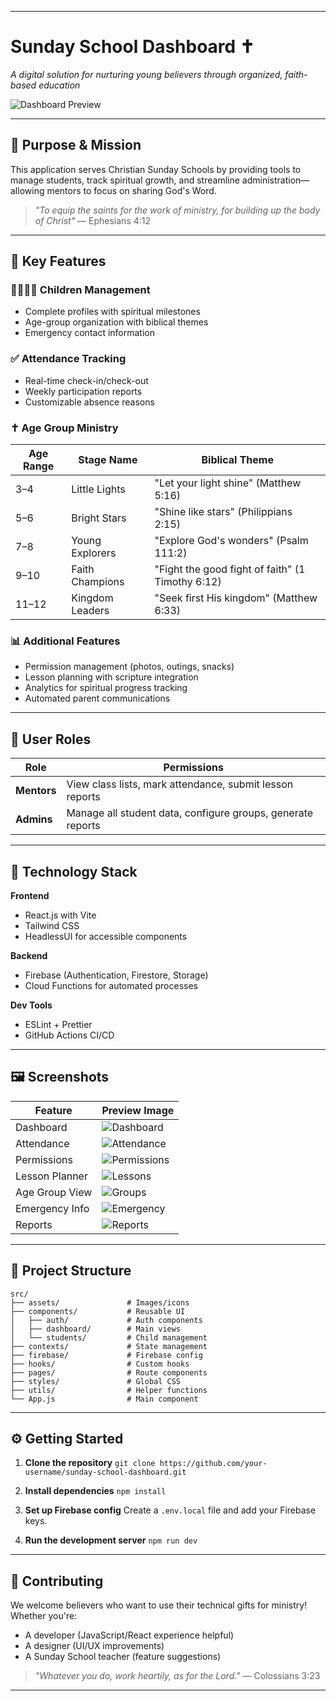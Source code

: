 
---

# Sunday School Dashboard ✝️

*A digital solution for nurturing young believers through organized, faith-based education*

![Dashboard Preview](./screenshots/1.png)

---

## 📖 Purpose & Mission

This application serves Christian Sunday Schools by providing tools to manage students, track spiritual growth, and streamline administration—allowing mentors to focus on sharing God's Word.

> *"To equip the saints for the work of ministry, for building up the body of Christ"*
> — Ephesians 4:12

---

## 🚀 Key Features

### 👨‍👩‍👧‍👦 Children Management

* Complete profiles with spiritual milestones
* Age-group organization with biblical themes
* Emergency contact information

### ✅ Attendance Tracking

* Real-time check-in/check-out
* Weekly participation reports
* Customizable absence reasons

### ✝️ Age Group Ministry

| Age Range | Stage Name      | Biblical Theme                                   |
| --------- | --------------- | ------------------------------------------------ |
| 3–4       | Little Lights   | "Let your light shine" (Matthew 5:16)            |
| 5–6       | Bright Stars    | "Shine like stars" (Philippians 2:15)            |
| 7–8       | Young Explorers | "Explore God's wonders" (Psalm 111:2)            |
| 9–10      | Faith Champions | "Fight the good fight of faith" (1 Timothy 6:12) |
| 11–12     | Kingdom Leaders | "Seek first His kingdom" (Matthew 6:33)          |

### 📊 Additional Features

* Permission management (photos, outings, snacks)
* Lesson planning with scripture integration
* Analytics for spiritual progress tracking
* Automated parent communications

---

## 👥 User Roles

| Role        | Permissions                                                 |
| ----------- | ----------------------------------------------------------- |
| **Mentors** | View class lists, mark attendance, submit lesson reports    |
| **Admins**  | Manage all student data, configure groups, generate reports |

---

## 🧰 Technology Stack

**Frontend**

* React.js with Vite
* Tailwind CSS
* HeadlessUI for accessible components

**Backend**

* Firebase (Authentication, Firestore, Storage)
* Cloud Functions for automated processes

**Dev Tools**

* ESLint + Prettier
* GitHub Actions CI/CD

---

## 🖼️ Screenshots

| Feature        | Preview Image                              |
| -------------- | ------------------------------------------ |
| Dashboard      | ![Dashboard](./screenshots/1.png)   |
| Attendance     | ![Attendance](./screenshots/2.png)  |
| Permissions    | ![Permissions](./screenshots/3.png) |
| Lesson Planner | ![Lessons](./screenshots/4.png)     |
| Age Group View | ![Groups](./screenshots/5.png)      |
| Emergency Info | ![Emergency](./screenshots/6.png)   |
| Reports        | ![Reports](./screenshots/7.png)     |

---

## 📁 Project Structure

```
src/
├── assets/               # Images/icons
├── components/           # Reusable UI
│   ├── auth/             # Auth components
│   ├── dashboard/        # Main views
│   └── students/         # Child management
├── contexts/             # State management
├── firebase/             # Firebase config
├── hooks/                # Custom hooks
├── pages/                # Route components
├── styles/               # Global CSS
├── utils/                # Helper functions
└── App.js                # Main component
```

---

## ⚙️ Getting Started

1. **Clone the repository**
   `git clone https://github.com/your-username/sunday-school-dashboard.git`

2. **Install dependencies**
   `npm install`

3. **Set up Firebase config**
   Create a `.env.local` file and add your Firebase keys.

4. **Run the development server**
   `npm run dev`

---

## 🤝 Contributing

We welcome believers who want to use their technical gifts for ministry! Whether you're:

* A developer (JavaScript/React experience helpful)
* A designer (UI/UX improvements)
* A Sunday School teacher (feature suggestions)

> *"Whatever you do, work heartily, as for the Lord."* — Colossians 3:23

---

